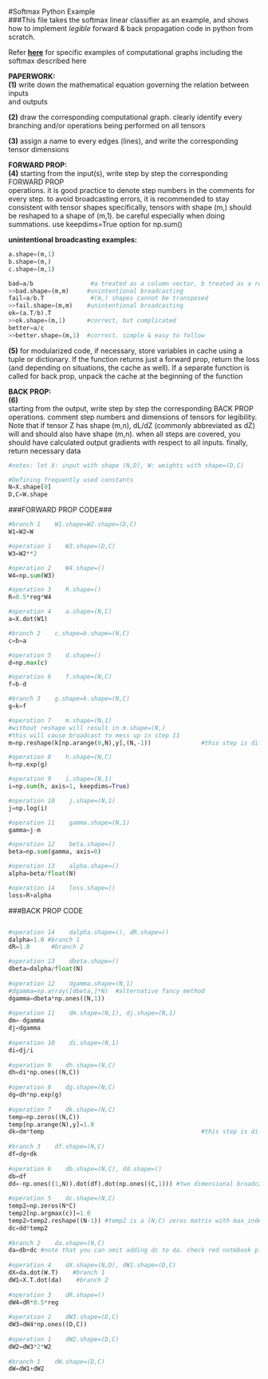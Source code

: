 #Softmax Python Example  
###This file takes the softmax linear classifier as an example, and shows how to implement *legible* forward & back propagation code in python from scratch.

Refer **[here](https://github.com/kyeokabe/notes/blob/master/deep%20learning%20figures.pdf)** for specific examples of computational graphs including the softmax described here 

**PAPERWORK:**  
**(1)**  write down the mathematical equation governing the relation between inputs  
        and outputs
    
**(2)**   draw the corresponding computational graph. clearly identify every  
      branching and/or operations being performed on all tensors  
     
**(3)**  assign a name to every edges (lines), and write the corresponding tensor dimensions  
    
**FORWARD PROP:**  
**(4)**  starting from the input(s), write step by step the corresponding FORWARD PROP  
      operations. it is good practice to denote step numbers in the comments for every step.
      to avoid broadcasting errors, it is recommended to stay consistent with tensor shapes
      specifically, tensors with shape (m,) should be reshaped to a shape of (m,1).
      be careful especially when doing summations. use keepdims=True option for np.sum()
     
**unintentional broadcasting examples:**
```python
a.shape=(m,1)
b.shape=(m,)
c.shape=(m,1)

bad=a/b                #a treated as a column vector, b treated as a row vector
>>bad.shape=(m,m)     #unintentional broadcasting
fail=a/b.T             #(m,) shapes cannot be transposed
>>fail.shape=(m,m)    #unintentional broadcasting
ok=(a.T/b).T
>>ok.shape=(m,1)      #correct, but complicated
better=a/c
>>better.shape=(m,1)  #correct, simple & easy to follow
```


  **(5)**  for modularized code, if necessary, store variables in cache using a tuple or dictionary.
      If the function returns just a forward prop, return the loss (and depending on situations,
     the cache as well). If a separate function is called for back prop, unpack the cache at the
     beginning of the function
         
**BACK PROP:**  
**(6)**  
         starting from the output, write step by step the corresponding BACK PROP operations.
         comment step numbers and dimensions of tensors for legibility. Note that if tensor Z has
         shape (m,n), dL/dZ (commonly abbreviated as dZ) will and should also have shape (m,n).
         when all steps are covered, you should have calculated output gradients with respect to 
         all inputs. finally, return necessary data


```python
#notes: let X: input with shape (N,D), W: weights with shape=(D,C)

#Defining frequently used constants
N=X.shape[0]
D,C=W.shape
```
    
    

###FORWARD PROP CODE###

  
```python
#branch 1    W1.shape=W2.shape=(D,C)
W1=W2=W

#operation 1    W3.shape=(D,C)
W3=W2**2

#operation 2    W4.shape=()
W4=np.sum(W3)

#operation 3    R.shape=()
R=0.5*reg*W4

#operation 4    a.shape=(N,C)
a=X.dot(W1)

#branch 2    c.shape=b.shape=(N,C)
c=b=a

#operation 5    d.shape=()
d=np.max(c)

#operation 6    f.shape=(N,C)
f=b-d

#branch 3    g.shape=k.shape=(N,C)
g=k=f

#operation 7    m.shape=(N,1)
#without reshape will result in m.shape=(N,)
#this will cause broadcast to mess up in step 11
m=np.reshape(k[np.arange(0,N),y],(N,-1))              #this step is difficult!

#operation 8    h.shape=(N,C)
h=np.exp(g)

#operation 9    i.shape=(N,1)  
i=np.sum(h, axis=1, keepdims=True)

#operation 10    j.shape=(N,1)
j=np.log(i)

#operation 11    gamma.shape=(N,1)
gamma=j-m

#operation 12    beta.shape=()
beta=np.sum(gamma, axis=0)

#operation 13    alpha.shape=()
alpha=beta/float(N)

#operation 14    loss.shape=()
loss=R+alpha
  ```  
  
###BACK PROP CODE
```python

#operation 14    dalpha.shape=(), dR.shape=()
dalpha=1.0 #branch 1
dR=1.0      #branch 2

#operation 13    dbeta.shape=()
dbeta=dalpha/float(N)
    
#operation 12    dgamma.shape=(N,1)
#dgamma=np.array([dbeta,]*N)  #alternative fancy method
dgamma=dbeta*np.ones((N,1))
    
#operation 11    dm.shape=(N,1), dj.shape=(N,1)
dm=-dgamma
dj=dgamma
        
#operation 10    di.shape=(N,1)
di=dj/i
        
#operation 9    dh.shape=(N,C)
dh=di*np.ones((N,C))
    
#operation 8    dg.shape=(N,C)
dg=dh*np.exp(g)
    
#operation 7    dk.shape=(N,C)    
temp=np.zeros((N,C))
temp[np.arange(N),y]=1.0
dk=dm*temp                                            #this step is difficult!
    
#branch 3    df.shape=(N,C)
df=dg+dk
    
#operation 6    db.shape=(N,C), dd.shape=()
db=df
dd=-np.ones((1,N)).dot(df).dot(np.ones((C,1))) #two dimensional broadcasting!
    
#operation 5    dc.shape=(N,C)
temp2=np.zeros(N*C)
temp2[np.argmax(c)]=1.0
temp2=temp2.reshape((N-1)) #temp2 is a (N,C) zeros matrix with max_index of c = 1.0
dc=dd*temp2
    
#branch 2    da.shape=(N,C)
da=db+dc #note that you can omit adding dc to da. check red notebook p.12 for proof
    
#operation 4    dX.shape=(N,D), dW1.shape=(D,C)
dX=da.dot(W.T)    #branch 1
dW1=X.T.dot(da)    #branch 2
    
#operation 3    dR.shape=()
dW4=dR*0.5*reg
    
#operation 2    dW3.shape=(D,C)
dW3=dW4*np.ones((D,C))
    
#operation 1    dW2.shape=(D,C)
dW2=dW3*2*W2
    
#branch 1    dW.shape=(D,C)
dW=dW1+dW2

```

